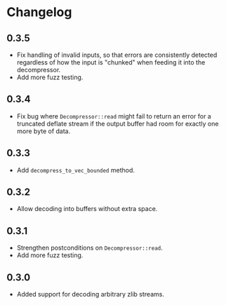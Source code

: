 # Changelog

## 0.3.5

- Fix handling of invalid inputs, so that errors are consistently detected
  regardless of how the input is "chunked" when feeding it into the
  decompressor.
- Add more fuzz testing.

## 0.3.4

- Fix bug where `Decompressor::read` might fail to return an error for a
  truncated deflate stream if the output buffer had room for exactly one more
  byte of data.

## 0.3.3

- Add `decompress_to_vec_bounded` method.

## 0.3.2

- Allow decoding into buffers without extra space.

## 0.3.1

- Strengthen postconditions on `Decompressor::read`.
- Add more fuzz testing.

## 0.3.0

- Added support for decoding arbitrary zlib streams.
